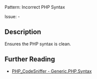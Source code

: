 Pattern: Incorrect PHP Syntax

Issue: -

## Description

Ensures the PHP syntax is clean.

## Further Reading

* [PHP_CodeSniffer - Generic.PHP.Syntax](https://github.com/PHPCSStandards/PHP_CodeSniffer/blob/master/src/Standards/Generic/Sniffs/PHP/SyntaxSniff.php)